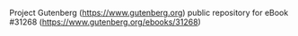 Project Gutenberg (https://www.gutenberg.org) public repository for eBook #31268 (https://www.gutenberg.org/ebooks/31268)
